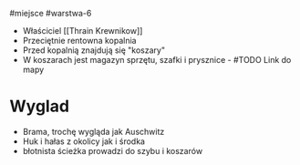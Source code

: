#miejsce #warstwa-6
* Właściciel [[Thrain Krewnikow]]
* Przeciętnie rentowna kopalnia
* Przed kopalnią znajdują się "koszary"
* W koszarach jest magazyn sprzętu, szafki i prysznice - #TODO Link do mapy

# Wyglad
* Brama, trochę wygląda jak Auschwitz 
* Huk i hałas z okolicy jak i środka
* błotnista ścieżka prowadzi do szybu i koszarów 
